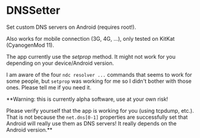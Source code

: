 DNSSetter
=========

Set custom DNS servers on Android (requires root!).

Also works for mobile connection (3G, 4G, ...), only tested on KitKat
(CyanogenMod 11).

The app currently use the *setprop* method. It might not work for you depending
on your device/Android version.

I am aware of the four `ndc resolver ...` commands that seems to work for some people,
but `setprop` was working for me so I didn't bother with those ones. Please tell
me if you need it.

**Warning: this is currently alpha software, use at your own risk!

Please verify yourself that the app is working for you (using tcpdump, etc.).
That is not because the `net.dns[0-1]` properties are successfully set that
Android will really use them as DNS servers! It really depends on the Android
version.**
